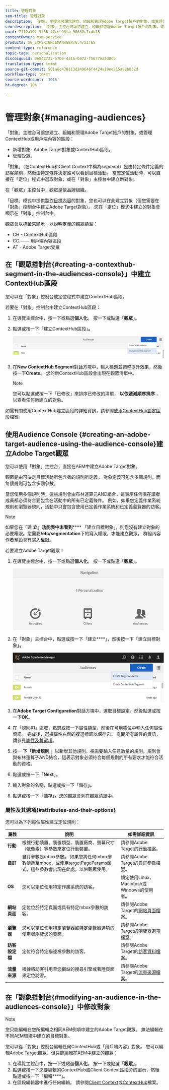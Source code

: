 ```yaml
---
title: 管理對象
seo-title: 管理對象
description: 「對象」主控台可讓您建立、組織和管理Adobe Target帳戶的對象，或管理ContextHub或Client Context的區段
seo-description: 「對象」主控台可讓您建立、組織和管理Adobe Target帳戶的對象，或管理ContextHub或Client Context的區段
uuid: 7112a192-5f58-47ce-95fa-90638c7cdb18
contentOwner: msm-service
products: SG_EXPERIENCEMANAGER/6.4/SITES
content-type: reference
topic-tags: personalization
discoiquuid: 0e842725-57be-4a16-b972-f5677eaad8cb
translation-type: tm+mt
source-git-commit: 501a6c470113d249646f4424a19ee215a82b032d
workflow-type: tm+mt
source-wordcount: '1015'
ht-degree: 10%

---
```



# 管理對象{#managing-audiences}

「對象」主控台可讓您建立、組織和管理Adobe Target帳戶的對象，或管理ContextHub或用戶端內容的區段：

* 新增對象- Adobe Target對象或ContextHub區段。
* 管理受眾。

「對象」（在ContextHub和Client Context中稱為&#x200B;*segment*）是由特定條件定義的訪客類別，然後由特定條件決定誰可以看到目標活動。 當您定位活動時，可以直接在「定位」程式中選取對象，或在「對象」主控台中建立新對象。

在「觀眾」主控台中，觀眾是依品牌組織。

「目標」模式中提供[製作目標內容](/help/sites-authoring/content-targeting-touch.md)的對象，您也可以在此建立對象（但您需要在「對象」控制台中建立Adobe Target對象）。 您在「定位」模式中建立的對象會顯示在「對象」控制台中。

觀眾會以標籤來顯示，以說明定義的觀眾類型：

* CH - ContextHub區段
* CC —— 用戶端內容區段
* AT - Adobe Target受眾

## 在「觀眾控制台{#creating-a-contexthub-segment-in-the-audiences-console}」中建立ContextHub區段

您可以在「對象」控制台或定位程式中建立ContextHub區段。

若要在「對象」控制台中建立ContextHub區段：

1. 在導覽主控台中，按一下或點選&#x200B;**個人化**。 按一下或點選「**觀眾**」。
1. 點選或按一下「建立ContextHub區段」**。**

   ![chlimage_1-298](assets/chlimage_1-298.png)

1. 在&#x200B;**New ContextHub Segment**&#x200B;對話方塊中，輸入標題並調整提升效果，然後按一下&#x200B;**Create**。 您的新ContextHub區段會出現在觀眾清單中。

   >[!NOTE]
   >
   >您可以點選或按一下「已修改」來排序已修改的清單， **以依遞減順序排序** ，以查看任何新建立的對象。

如需有關使用ContextHub建立區段的詳細資訊，請參閱[使用ContextHub設定區段](/help/sites-administering/segmentation.md)檔案。

## 使用Audience Console {#creating-an-adobe-target-audience-using-the-audience-console}建立Adobe Target觀眾

您可以使用「對象」主控台，直接在AEM中建立Adobe Target對象。

觀眾是由可決定目標活動所包含者的規則所定義。 對象定義可包含多個規則，而每個規則可包含多個參數。

當您使用多個規則時，這些規則會由布林運算元AND組合，這表示任何潛在讀者成員都必須符合要包含在活動中的所有已定義條件。 例如，如果您定義作業系統規則和瀏覽器規則，活動中只會包含使用已定義作業系統和已定義瀏覽器的訪客。

>[!NOTE]
>
>如果您在「建 **立」功能表中未看到****** 「建立目標對象」，則您沒有建立對象的必要權限。您需要&#x200B;**/etc/segmentation**&#x200B;下的寫入權限，才能建立觀眾。 群組內容作者預設具有寫入權限。

若要建立Adobe Target觀眾：

1. 在導覽主控台中，按一下或點選&#x200B;**個人化**。 按一下或點選「**觀眾**」。

   ![chlimage_1-299](assets/chlimage_1-299.png)

1. 在「對象」主控台中，點選或按一下「建立&#x200B;****」，然後按一下「建立目標對象&#x200B;**」。**

   ![chlimage_1-300](assets/chlimage_1-300.png)

1. 在&#x200B;**Adobe Target Configuration**&#x200B;對話方塊中，選取目標設定，然後點選或按一下&#x200B;**OK**。
1. 在「規則#1」區域，點選或按一下屬性類型，然後在可用欄位中輸入任何屬性資訊。 完成後，選擇屬性右側的複選標籤以保存它。 有關所有屬性的資訊，請參見[屬性及其選項](#attributes-and-their-options)。
1. 按一 **下「新增規則** 」以新增其他規則。視需要輸入任意數量的規則。規則會與布林運算子AND結合，這表示對象必須符合每個規則的所有要求才能符合活動的資格。
1. 點選或按一下「**Next**」。
1. 輸入對象的名稱，點選或按一下「儲存&#x200B;**」。**
1. 點選或按一下「儲存&#x200B;**」。**&#x200B;您的觀眾會列在觀眾清單中。

### 屬性及其選項{#attributes-and-their-options}

您可以為下列每個屬性建立定位規則：

| **屬性** | **說明** | **如需詳細資訊** |
|---|---|---|
| **行動** | 根據行動裝置、裝置類型、裝置廠商、螢幕尺寸（依像素）等參數來定位行動裝置。 | 請參閱Adobe Target的[行動檔案](https://docs.adobe.com/content/help/en/target/using/audiences/create-audiences/categories-audiences/mobile.html)。 |
| **自訂** | 自訂參數是mbox參數。 如果您將任何mbox參數傳遞至mbox，或使用targetPageParams函式，這些參數會出現在此處，以供觀眾使用。 | 請參閱Adobe Target的[自訂參數檔案](https://docs.adobe.com/content/help/en/target/using/audiences/create-audiences/categories-audiences/custom-parameters.html)。 |
| **OS** | 您可以定位使用特定作業系統的訪客。 | 鎖定使用Linux、Macintosh或Windows的使用者。 |
| **網站頁面** | 定位位於特定頁面或具有特定mbox參數的訪客。 | 請參閱Adobe Target的[網站頁面檔案](https://docs.adobe.com/content/help/en/target/using/audiences/create-audiences/categories-audiences/site-pages.html)。 |
| **瀏覽器** | 您可以定位使用特定瀏覽器或特定瀏覽器選項的使用者瀏覽您的頁面。 | 請參閱Adobe Target的[瀏覽器選項檔案](https://docs.adobe.com/content/help/en/target/using/audiences/create-audiences/categories-audiences/browser.html)。 |
| **訪客設定檔** | 定位符合特定描述檔參數的訪客。 | 請參閱Adobe Target的[訪客資料檔案](https://docs.adobe.com/content/help/en/target/using/audiences/visitor-profiles/visitor-profile.html)。 |
| **流量來源** | 根據將訪客引用至您網站的搜尋引擎或著陸頁面來定位訪客。 | 請參閱Adobe Target的[流量來源檔案](https://docs.adobe.com/content/help/en/target/using/audiences/create-audiences/categories-audiences/traffic-sources.html)。 |

## 在「對象控制台{#modifying-an-audience-in-the-audiences-console}」中修改對象

>[!NOTE]
>
>您只能編輯在您所編輯之相同AEM例項中建立的Adobe Target觀眾。 無法編輯在不同AEM環境中建立的目標對象。

您可以從「對象」控制台編輯任何ContextHub或「用戶端內容」對象。 您可以編輯Adobe Target觀眾，但只能編輯在AEM中建立的觀眾：

1. 在導覽主控台中，按一下或點選&#x200B;**個人化**。 按一下或點選「**觀眾**」。
1. 點選或按一下您要編輯的ContextHub或Client Context區段旁的圖示，然後點選或按一下「編輯&#x200B;****」。
1. 在區段編輯器中進行任何編輯。 請參閱[Client Context](/help/sites-administering/campaign-segmentation.md)或[ContextHub](/help/sites-administering/contexthub-config.md)檔案。

